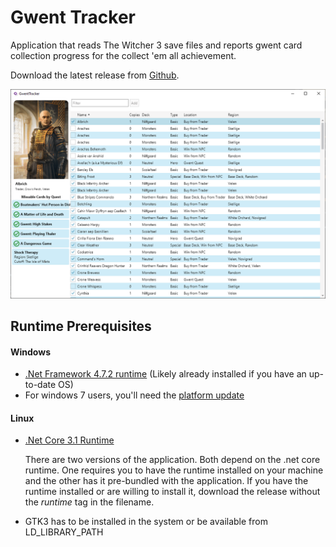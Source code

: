 # Gwent Tracker
Application that reads The Witcher 3 save files and reports gwent card 
collection progress for the collect 'em all achievement.

Download the latest release from [Github][4].

![Screenshot][5]

## Runtime Prerequisites
#### Windows
* [.Net Framework 4.7.2 runtime][1] (Likely already installed if you have an up-to-date OS)
* For windows 7 users, you'll need the [platform update][2]

#### Linux
* [.Net Core 3.1 Runtime][3]

  There are two versions of the application. Both depend on the .net core runtime. 
  One requires you to have the runtime installed on your machine and the other 
  has it pre-bundled with the application. If you have the runtime installed or
  are willing to install it, download the release without the _runtime_ tag in 
  the filename.

* GTK3 has to be installed in the system or be available from LD_LIBRARY_PATH

[1]: https://dotnet.microsoft.com/download/dotnet-framework/net472
[2]: https://www.microsoft.com/en-us/download/details.aspx?id=36805
[3]: https://docs.microsoft.com/dotnet/core/install/linux-package-managers
[4]: https://github.com/Rfvgyhn/gwent-tracker/releases
[5]: screenshot.png?raw=true
